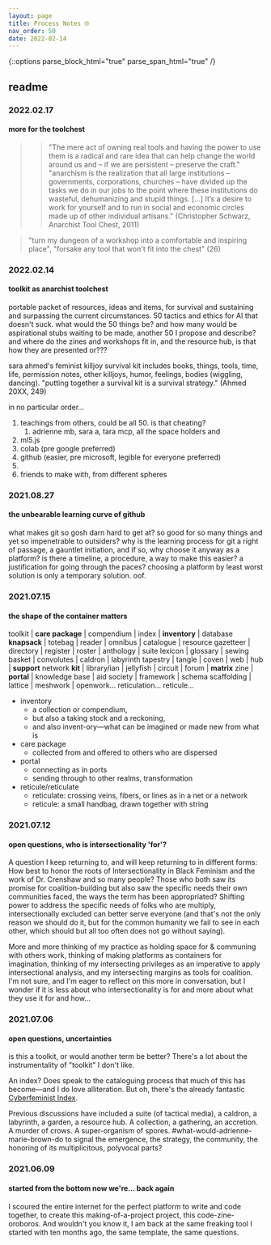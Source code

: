 ```yaml
---
layout: page
title: Process Notes 🤓 
nav_order: 50
date: 2022-02-14
---
```

{::options parse_block_html="true" parse_span_html="true" /}

<main class="zine">
<section class="zine-page page-1" markdown="1">

# readme

### 
####

### 2022.02.17
#### more for the toolchest 

>>"The mere act of owning real tools and having the power to use them is a radical and rare idea that can help change the world around us and – if we are persistent – preserve the craft."
>>"anarchism is the realization that all large institutions – governments, corporations, churches – have divided up the tasks we do in our jobs to the point where these institutions do wasteful, dehumanizing and stupid things. [...] It’s a desire to work for yourself and to run in social and economic circles made up of other individual artisans." (Christopher Schwarz, Anarchist Tool Chest, 2011)

>"turn my dungeon of a workshop into a comfortable and inspiring place", "forsake any tool that won't fit into the chest" (26)

### 2022.02.14
#### toolkit as anarchist toolchest
portable packet of resources, ideas and items, for survival and sustaining and surpassing the current circumstances. 50 tactics and ethics for AI that doesn't suck. what would the 50 things be? and how many would be aspirational stubs waiting to be made, another 50 I propose and describe? and where do the zines and workshops fit in, and the resource hub, is that how they are presented or???

sara ahmed's feminist killjoy survival kit includes books, things, tools, time, life, permission notes, other killjoys, humor, feelings, bodies (wiggling, dancing). "putting together a survival kit is a survival strategy." (Ahmed 20XX, 249)

in no particular order... 
1. teachings from others, could be all 50. is that cheating?
   1. adrienne mb, sara a, tara mcp, all the space holders and  
2. ml5.js
3. colab (pre google preferred)
4. github (easier, pre microsoft, legible for everyone preferred)
5. 
6. friends to make with, from different spheres 

### 2021.08.27
#### the unbearable learning curve of github

what makes git so gosh darn hard to get at? so good for so many things and yet so impenetrable to outsiders? why is the learning process for git a right of passage, a gauntlet initiation, and if so, why choose it anyway as a platform? is there a timeline, a procedure, a way to make this easier? a justification for going through the paces? choosing a platform by least worst solution is only a temporary solution. oof.

<!-- potential contributors via xin xin...
* Aarati Akkapeddi - using libraries image processing colonial archives in india
* Shirley Leung - fed ML Asian American female futurity
* Tona Lopez - Philipines insta, 
* Caroline Sinders
* Ashley Jane Lewis
* Suzanne Kite, indigenous AI -->

### 2021.07.15
#### the shape of the container matters

toolkit | **care package** | compendium | index | **inventory** | database
**knapsack** | totebag | reader | omnibus | catalogue | resource
gazetteer | directory | register | roster | anthology | suite
lexicon | glossary | sewing basket | convolutes | caldron | labyrinth
tapestry | tangle | coven | web | hub | **support** network
**kit** | library/ian | jellyfish | circuit | forum | **matrix** 
zine | **portal** | knowledge base | aid society | framework | schema 
scaffolding | lattice | meshwork |  openwork... reticulation... reticule...

* inventory
  * a collection or compendium, 
  * but also a taking stock and a reckoning, 
  * and also invent-ory—what can be imagined or made new from what is
* care package
  * collected from and offered to others who are dispersed
* portal
  * connecting as in ports
  * sending through to other realms, transformation
* reticule/reticulate
  * reticulate: crossing veins, fibers, or lines as in a net or a network
  * reticule: a small handbag, drawn together with string 

### 2021.07.12
#### open questions, who is intersectionality 'for'?

A question I keep returning to, and will keep returning to in different forms: How best to honor the roots of Intersectionality in Black Feminism and the work of Dr. Crenshaw and so many people? Those who both saw its promise for coalition-building but also saw the specific needs their own communities faced, the ways the term has been appropriated? Shifting power to address the specific needs of folks who are multiply, intersectionally excluded can better serve everyone (and that's not the only reason we should do it, but for the common humanity we fail to see in each other, which should but all too often does not go without saying). 

More and more thinking of my practice as holding space for & communing with others work, thinking of making platforms as containers for imagination, thinking of my intersecting privileges as an imperative to apply intersectional analysis, and my intersecting margins as tools for coalition. I'm not sure, and I'm eager to reflect on this more in conversation, but I wonder if it is less about who intersectionality is for and more about what they use it for and how...    

### 2021.07.06
#### open questions, uncertainties

is this a toolkit, or would another term be better? There's a lot about the instrumentality of "toolkit" I don't like. 

An index? Does speak to the cataloguing process that much of this has become—and I do love alliteration. But oh, there's the already fantastic [Cyberfeminist Index](https://cyberfeminismindex.com/).

Previous discussions have included a suite (of tactical media), a caldron, a labyrinth, a garden, a resource hub. A collection, a gathering, an accretion. A murder of crows. A super-organism of spores. #what-would-adrienne-marie-brown-do to signal the emergence, the strategy, the community, the honoring of its multiplicitous, polyvocal parts?

### 2021.06.09
#### started from the bottom now we're... back again

I scoured the entire internet for the perfect platform to write and code together, to create this making-of-a-project project, this code-zine-oroboros. And wouldn't you know it, I am back at the same freaking tool I started with ten months ago, the same template, the same questions. 

<!-- formatting [exercise exactly 4 min per day](https://substack.net/zine/exercise-exactly-4-minutes-per-day.html) visual example -->

<!-- comments via hypothesis styled, re luke -->

</section>

<section class="zine-page page-2" markdown="1">
</section>

<section class="zine-page page-3" markdown="1">
</section>

<section class="zine-page page-4" markdown="1">
</section>

<section class="zine-page page-5" markdown="1">
</section>

<section class="zine-page page-6" markdown="1">
</section>

<section class="zine-page page-7" markdown="1">
</section>

<section class="zine-page page-8" markdown="1">
</section>
</main>